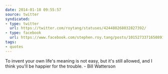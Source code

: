 ```yaml
---
date: 2014-01-18 09:55:57
source: twitter
syndicated:
- type: twitter
  url: https://twitter.com/roytang/statuses/424480268032827392/
- type: facebook
  url: https://www.facebook.com/stephen.roy.tang/posts/10152733716508912
tags:
- quotes
---
```


To invent your own life's meaning is not easy, but it's still allowed, and I think you'll be happier for the trouble. - 
Bill Watterson